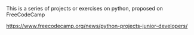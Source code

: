 This is a series of projects or exercises on python, proposed on FreeCodeCamp

https://www.freecodecamp.org/news/python-projects-junior-developers/